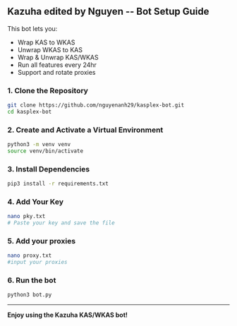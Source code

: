 ## Kazuha edited by Nguyen -- Bot Setup Guide

This bot lets you:
- Wrap KAS to WKAS
- Unwrap WKAS to KAS
- Wrap & Unwrap KAS/WKAS
- Run all features every 24hr
- Support and rotate proxies

### 1. Clone the Repository
```bash
git clone https://github.com/nguyenanh29/kasplex-bot.git
cd kasplex-bot
```

### 2. Create and Activate a Virtual Environment
```bash
python3 -m venv venv
source venv/bin/activate
```

### 3. Install Dependencies
```bash
pip3 install -r requirements.txt
```

### 4. Add Your Key
```bash
nano pky.txt
# Paste your key and save the file
```

### 5. Add your proxies
```bash
nano proxy.txt
#input your proxies
```

### 6. Run the bot
```bash
python3 bot.py
```

---
**Enjoy using the Kazuha KAS/WKAS bot!**
